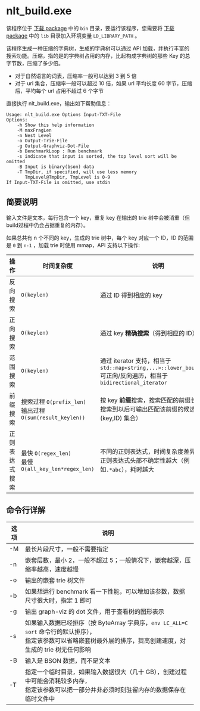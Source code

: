 # nlt\_build.exe

该程序位于 [下载 package](https://terark.com/zh/download/tools/latest) 中的 `bin` 目录，要运行该程序，您需要将 [下载 package](https://terark.com/zh/download/tools/latest) 中的 `lib` 目录加入环境变量 `LD_LIBRARY_PATH` 。

该程序生成一种压缩的字典树，生成的字典树可以通过 API 加载，并执行丰富的搜索功能。压缩，指的是的字典树占用的内存，比起构成字典树的那些 Key 的总字节数，压缩了多少倍。

  * 对于自然语言的词表，压缩率一般可以达到 3 到 5 倍
  * 对于 url 集合，压缩率一般可以超过 10 倍，如果 url 平均长度 60 字节，压缩后，平均每个 url 占用不超过 6 个字节

直接执行 nlt\_build.exe，输出如下帮助信息：
```
Usage: nlt_build.exe Options Input-TXT-File
Options:
    -h Show this help information
    -M maxFragLen
    -n Nest Level
    -o Output-Trie-File
    -g Output-Graphviz-Dot-File
    -b BenchmarkLoop : Run benchmark
    -s indicate that input is sorted, the top level sort will be omitted
    -B Input is binary(bson) data
    -T TmpDir, if specified, will use less memory
       TmpLevel@TmpDir, TmpLevel is 0-9
If Input-TXT-File is omitted, use stdin
```

## 简要说明

输入文件是文本，每行包含一个 key，重复 key 在输出的 trie 树中会被消重（但build过程中仍会占据重复的内存）。

如果总共有 n 个不同的 key，生成的 trie 树中，每个 key 对应一个 ID，ID 的范围是 `0` 到 `n-1` ，加载 trie 时使用 mmap，API 支持以下操作:

|操作|时间复杂度| 说明 |
------|-------|------|
反向搜索|`O(keylen)`| 通过 ID 得到相应的 key|
正向搜索|`O(keylen)`| 通过 key **精确搜索**（得到相应的 ID）|
范围搜索|`O(keylen)`| 通过 iterator 支持，相当于 `std::map<string,...>::lower_bound(key)`<br>可正向/反向遍历，相当于 `bidirectional_iterator`|
前缀搜索|搜索过程 `O(prefix_len)`<br>输出过程 `O(sum(result_keylen))`|按 key **前缀**搜索，搜索匹配的前缀长度，<br>搜索到以后可输出匹配该前缀的候选 (key,ID) 集合）|
正则表达式<br>搜索|最快 `O(regex_len)`<br>最慢 `O(all_key_len*regex_len)`|不同的正则表达式，时间复杂度差异较大<br>正则表达式头部不确定性越大（例如`.*abc`），耗时越大|

## 命令行详解
| 选项 | 说明 |
-----|-----|
-M | 最长片段尺寸，一般不需要指定|
-n | 嵌套层数，最小 2，一般不超过 5；一般情况下，嵌套越深，压缩率越高，速度越慢|
-o | 输出的嵌套 trie 树文件 |
-b | 如果想运行 benchmark 看一下性能，可以增加该参数，数据尺寸很大时，指定 1 即可|
-g | 输出 graph-viz 的 dot 文件，用于查看树的图形表示|
-s | 如果输入数据已经排序（按 ByteArray 字典序，`env LC_ALL=C sort` 命令行的默认排序），<br>指定该参数可以省略嵌套树最外层的排序，提高创建速度，对生成的 trie 树无任何影响|
-B | 输入是 BSON 数据，而不是文本|
-T | 指定一个临时目录，如果输入数据很大（几十 GB），创建过程中可能会消耗较多内存，<br>指定该参数可以把一部分并非必须时刻驻留内存的数据保存在临时文件中 |
